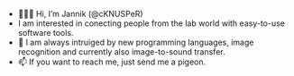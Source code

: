 - 👋👀👋 Hi, I’m Jannik (@cKNUSPeR)
-  I am interested in conecting people from the lab world with easy-to-use software tools.
- 🌱 I am always intruiged by new programming languages, image recognition and currently also image-to-sound transfer.
- 📫 If you want to reach me, just send me a pigeon.

<!---
cKNUSPeR/cKNUSPeR is a ✨ special ✨ repository because its `README.md` (this file) appears on your GitHub profile.
You can click the Preview link to take a look at your changes.
--->
